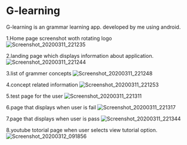 # G-learning
G-learning is an grammar learning app. developed by me using android.


1.Home page screenshot woth rotating logo
![Screenshot_20200311_221235](https://user-images.githubusercontent.com/45909791/91545205-6c279900-e93e-11ea-809b-ddfa20efe615.jpg)


2.landing page which displays information about application.
![Screenshot_20200311_221244](https://user-images.githubusercontent.com/45909791/91545429-a85af980-e93e-11ea-8ece-e6d4ab2af789.jpg)


3.list of grammer concepts 
![Screenshot_20200311_221248](https://user-images.githubusercontent.com/45909791/91545798-30d99a00-e93f-11ea-92ec-f6f971f7fc67.jpg)


4.concept related information
![Screenshot_20200311_221253](https://user-images.githubusercontent.com/45909791/91545747-14d5f880-e93f-11ea-8ca8-35dd64890c8d.jpg)


5.test page for the user
![Screenshot_20200311_221311](https://user-images.githubusercontent.com/45909791/91545852-3f27b600-e93f-11ea-82d4-22c42347764e.jpg)


6.page that displays when user is fail
![Screenshot_20200311_221317](https://user-images.githubusercontent.com/45909791/91545884-4b137800-e93f-11ea-812b-138451ef6045.jpg)


7.page that displays when user is pass
![Screenshot_20200311_221344](https://user-images.githubusercontent.com/45909791/91545912-55ce0d00-e93f-11ea-8640-14d43f07e04e.jpg)


8.youtube totorial page when user selects view tutorial option.
![Screenshot_20200312_091856](https://user-images.githubusercontent.com/45909791/91545956-61b9cf00-e93f-11ea-8313-07de618ce85c.jpg)


